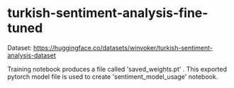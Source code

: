 # turkish-sentiment-analysis-fine-tuned

Dataset: https://huggingface.co/datasets/winvoker/turkish-sentiment-analysis-dataset

Training notebook produces a file called 'saved_weights.pt' . This exported pytorch model file is used to create 'sentiment_model_usage' notebook.
